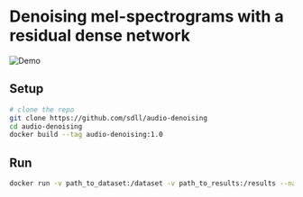 # Denoising mel-spectrograms with a residual dense network

![Demo](./docs/demo.gif)

## Setup

```bash
# clone the repo
git clone https://github.com/sdll/audio-denoising
cd audio-denoising
docker build --tag audio-denoising:1.0
```

## Run

```bash
docker run -v path_to_dataset:/dataset -v path_to_results:/results --name audio-denoising:1.0
```

